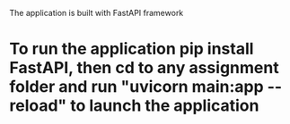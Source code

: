
The application is built with FastAPI framework

To run the application pip install FastAPI, then cd to any assignment folder and run "uvicorn main:app --reload" to launch the application
=======


